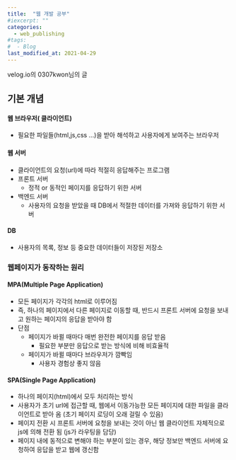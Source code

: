 ```yaml
---
title:  "웹 개발 공부"
#iexcerpt: ""
categories:
  - web_publishing
#tags:
#  - Blog
last_modified_at: 2021-04-29
---
```




velog.io의 0307kwon님의 글



## 기본 개념

#### 웹 브라우저( 클라이언트)

- 필요한 파일들(html,js,css ...)을 받아 해석하고 사용자에게 보여주는 브라우저



#### 웹 서버

- 클라이언트의 요청(url)에 따라 적절히 응답해주는 프로그램
- 프론트 서버
    - 정적 or 동적인 페이지를 응답하기 위한 서버
- 백엔드 서버
    - 사용자의 요청을 받았을 때 DB에서 적절한 데이터를 가져와 응답하기 위한 서버



#### DB

- 사용자의 목록, 정보 등 중요한 데이터들이 저장된 저장소





### 웹페이지가 동작하는 원리



#### MPA(Multiple Page Application)

- 모든 페이지가 각각의 html로 이루어짐
- 즉, 하나의 페이지에서 다른 페이지로 이동할 때, 반드시 프론트 서버에 요청을 보내고 원하는 페이지의 응답을 받아야 함
- 단점
    - 페이지가 바뀔 때마다 매번 완전한 페이지를 응답 받음
        - 필요한 부분만 응답으로 받는 방식에 비해 비효율적
    - 페이지가 바뀔 때마다 브라우저가 깜빡임
        - 사용자 경험상 좋지 않음



#### SPA(Single Page Application)

- 하나의 페이지(html)에서 모두 처리하는 방식
- 사용자가 초기 url에 접근할 때, 웹에서 이동가능한 모든 페이지에 대한 파일을 클라이언트로 받아 옴 (초기 페이지 로딩이 오래 걸릴 수 있음)
- 페이지 전환 시 프론트 서버에 요청을 보내는 것이 아닌 웹 클라이언트 자체적으로 js에 의해 전환 됨 (js가 라우팅을 담당)
- 페이지 내에 동적으로 변해야 하는 부분이 있는 경우, 해당 정보만 백엔드 서버에 요청하여 응답을 받고 웹에 갱신함